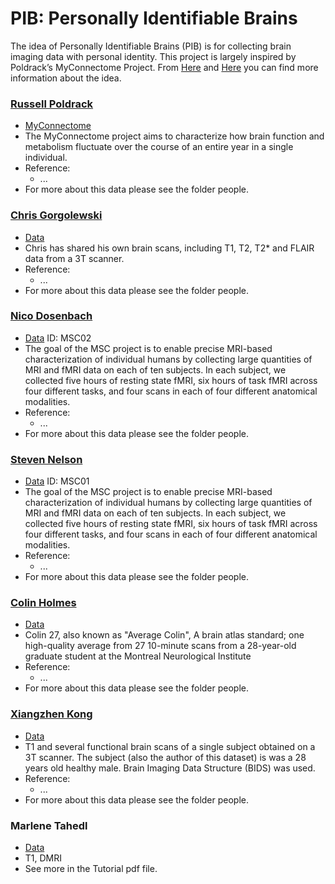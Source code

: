 # PIB: Personally Identifiable Brains
The idea of Personally Identifiable Brains (PIB) is for collecting brain imaging data with personal identity.  This project is largely inspired by Poldrack’s MyConnectome Project.  From [Here](http://conxz.net/2017/06/20/personally-identifiable-brain) and [Here](http://conxz.net/2017/07/05/personally-identifiable-brain2/) you can find more information about the idea. 

### [Russell Poldrack](https://profiles.stanford.edu/russell-poldrack)
- [MyConnectome](http://myconnectome.org/wp/)
- The MyConnectome project aims to characterize how brain function and metabolism fluctuate over the course of an entire year in a single individual.
- Reference:
  - ...
- For more about this data please see the folder people.

### [Chris Gorgolewski](http://reproducibility.stanford.edu/team/chris-gorgolewski/)
- [Data](https://figshare.com/articles/Set_of_anatomical_MRI_brain_scans_of_a_single_subject/1217504)
- Chris has shared his own brain scans, including T1, T2, T2* and FLAIR data from a 3T scanner.
- Reference:
  - ...
- For more about this data please see the folder people.

### [Nico Dosenbach](https://neuro.wustl.edu/about-us/physician-faculty-directory/nico-dosenbach-md/)
- [Data](https://openfmri.org/dataset/ds000224/) ID: MSC02
- The goal of the MSC project is to enable precise MRI-based characterization of individual humans by collecting large quantities of MRI and fMRI data on each of ten subjects. In each subject, we collected five hours of resting state fMRI, six hours of task fMRI across four different tasks, and four scans in each of four different anatomical modalities.
- Reference:
  - ...
- For more about this data please see the folder people.

### [Steven Nelson](https://neuro.wustl.edu/about-us/physician-faculty-directory/nico-dosenbach-md/)
- [Data](https://openfmri.org/dataset/ds000224/) ID: MSC01
- The goal of the MSC project is to enable precise MRI-based characterization of individual humans by collecting large quantities of MRI and fMRI data on each of ten subjects. In each subject, we collected five hours of resting state fMRI, six hours of task fMRI across four different tasks, and four scans in each of four different anatomical modalities.
- Reference:
  - ...
- For more about this data please see the folder people.

### [Colin Holmes](https://www.linkedin.com/in/colin-holmes-03ab1b1)
- [Data](http://www.bic.mni.mcgill.ca/ServicesAtlases/Colin27)
- Colin 27, also known as "Average Colin", A brain atlas standard; one high-quality average from 27 10-minute scans from a 28-year-old graduate student at the Montreal Neurological Institute
- Reference:
  - ...
- For more about this data please see the folder people.

### [Xiangzhen Kong](http://www.mpi.nl/people/kong-xiangzhen)
- [Data](https://doi.org/10.6084/m9.figshare.5131771.v1)
- T1 and several functional brain scans of a single subject obtained on a 3T scanner. The subject (also the author of this dataset) is was a 28 years old healthy male. Brain Imaging Data Structure (BIDS) was used.
- Reference:
  - ...
- For more about this data please see the folder people.

### Marlene Tahedl
- [Data](https://osf.io/9wjy4/)
- T1, DMRI
- See more in the Tutorial pdf file. 


